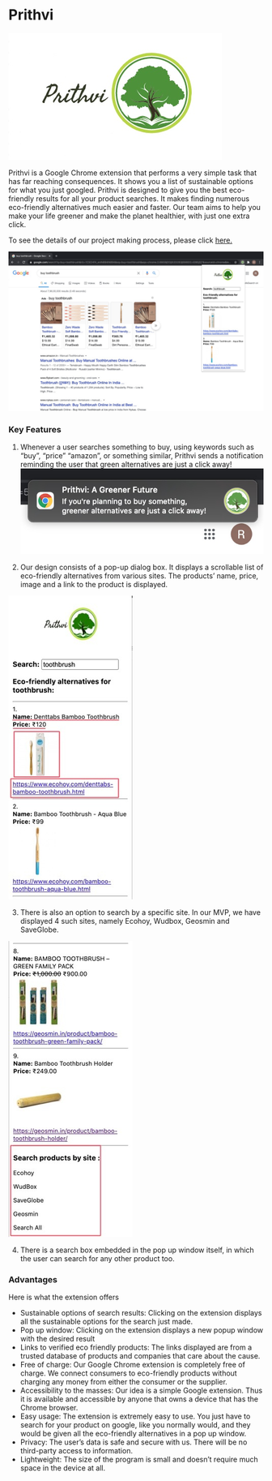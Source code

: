 # Prithvi
![Prithvi](https://github.com/Prithvi-Extension/prithvi/blob/main/details/Prithvi.jpg)


Prithvi is a Google Chrome extension that performs a very simple task that has far reaching consequences. It shows you a list of sustainable options for what you just googled. Prithvi is designed to give you the best eco-friendly results for all your product searches. It makes finding numerous eco-friendly alternatives much easier and faster. Our team aims to help you make your life greener and make the planet healthier, with just one extra click.

To see the details of our project making process, please click [here.](https://github.com/Prithvi-Extension/prithvi/tree/main/details)

![browser view](https://github.com/Prithvi-Extension/prithvi/blob/main/screenshots/ss2.jpeg)

### Key Features

1. Whenever a user searches something to buy, using keywords such as “buy”, “price” “amazon”, or something similar, Prithvi sends a notification reminding the user that green alternatives are just a click away!
![notif](https://github.com/Prithvi-Extension/prithvi/blob/main/screenshots/ss1.jpeg)

2. Our design consists of a pop-up dialog box. It displays a scrollable list of eco-friendly alternatives from various sites. The products’ name, price, image and a link to the product is displayed.

![popup](https://github.com/Prithvi-Extension/prithvi/blob/main/screenshots/ss3.jpeg)

3. There is also an option to search by a specific site. In our MVP, we have displayed 4 such sites, namely Ecohoy, Wudbox, Geosmin and SaveGlobe. 

![by site](https://github.com/Prithvi-Extension/prithvi/blob/main/screenshots/ss4.jpeg)

4. There is a search box embedded in the pop up window itself, in which the user can search for any other product too. 

### Advantages
Here is what the extension offers
- Sustainable options of search results: Clicking on the extension displays all the sustainable options for the search just made. 
- Pop up window: Clicking on the extension displays a new popup window with the desired result
- Links to verified eco friendly products: The links displayed are from a trusted database of products and companies that care about the cause.
- Free of charge: Our Google Chrome extension is completely free of charge. We connect consumers to eco-friendly products without charging any money from either the consumer or the supplier. 
- Accessibility to the masses: Our idea is a simple Google extension. Thus it is available and accessible by anyone that owns a device that has the Chrome browser. 
- Easy usage: The extension is extremely easy to use. You just have to search for your product on google, like you normally would, and they would be given all the eco-friendly alternatives in a pop up window.  
- Privacy: The user’s data is safe and secure with us. There will be no third-party access to information.
- Lightweight: The size of the program is small and doesn’t require much space in the device at all. 



